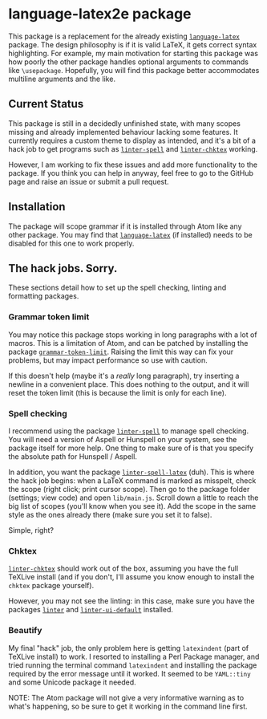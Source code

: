 # language-latex2e package

This package is a replacement for the already existing [`language-latex`](https://atom.io/packages/language-latex) package. The design philosophy is if it is valid LaTeX, it gets correct syntax highlighting. For example, my main motivation for starting this package was how poorly the other package handles optional arguments to commands like `\usepackage`. Hopefully, you will find this package better accommodates multiline arguments and the like.

## Current Status

This package is still in a decidedly unfinished state, with many scopes missing and already implemented behaviour lacking some features. It currently requires a custom theme to display as intended, and it's a bit of a hack job to get programs such as [`linter-spell`](https://atom.io/packages/linter-spell) and [`linter-chktex`](https://atom.io/packages/linter-chktex) working.

However, I am working to fix these issues and add more functionality to the package. If you think you can help in anyway, feel free to go to the GitHub page and raise an issue or submit a pull request.

## Installation

The package will scope grammar if it is installed through Atom like any other package. You may find that [`language-latex`](https://atom.io/packages/language-latex) (if installed) needs to be disabled for this one to work properly.

## The hack jobs. Sorry.
These sections detail how to set up the spell checking, linting and formatting packages.

### Grammar token limit

You may notice this package stops working in long paragraphs with a lot of macros. This is a limitation of Atom, and can be patched by installing the package [`grammar-token-limit`](https://atom.io/packages/grammar-token-limit). Raising the limit this way can fix your problems, but may impact performance so use with caution.

If this doesn't help (maybe it's a _really_ long paragraph), try inserting a newline in a convenient place. This does nothing to the output, and it will reset the token limit (this is because the limit is only for each line).

### Spell checking

I recommend using the package [`linter-spell`](https://atom.io/packages/linter-spell) to manage spell checking. You will need a version of Aspell or Hunspell on your system, see the package itself for more help. One thing to make sure of is that you specify the absolute path for Hunspell / Aspell.

In addition, you want the package [`linter-spell-latex`](https://atom.io/packages/linter-spell-latex) (duh). This is where the hack job begins: when a LaTeX command is marked as misspelt, check the scope (right click; print cursor scope). Then go to the package folder (settings; view code) and open `lib/main.js`. Scroll down a little to reach the big list of scopes (you'll know when you see it). Add the scope in the same style as the ones already there (make sure you set it to false).

Simple, right?


### Chktex

[`linter-chktex`](https://atom.io/packages/linter-chktex) should work out of the box, assuming you have the full TeXLive install (and if you don't, I'll assume you know enough to install the `chktex` package yourself).

However, you may not see the linting: in this case, make sure you have the packages [`linter`](https://atom.io/packages/linter) and [`linter-ui-default`](https://atom.io/packages/linter-ui-default) installed.

### Beautify

My final "hack" job, the only problem here is getting `latexindent` (part of TeXLive install) to work. I resorted to installing a Perl Package manager, and tried running the terminal command `latexindent` and installing the package required by the error message until it worked. It seemed to be `YAML::tiny` and some Unicode package it needed.

NOTE: The Atom package will not give a very informative warning as to what's happening, so be sure to get it working in the command line first.
